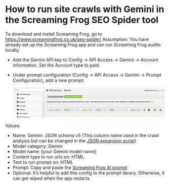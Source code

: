 # How to run site crawls with Gemini in the Screaming Frog SEO Spider tool

To download and install Screaming Frog, go to https://www.screamingfrog.co.uk/seo-spider/
Assumption: You have already set up the Screaming Frog app and can run Screaming Frog audits locally.

- Add the Gemini API key to Config → API Access → Gemini → Account information. Set the Account type to paid.
- Under prompt configuration (Config → API Access → Gemini → Prompt Configuration), add a new prompt.

  ![Screaming Frog API prompt configuration screenshot](../assets/ScreamingFrog-AI-prompt-config.png)

Values:
  - Name: Gemini: JSON schema v5 (This column name used in the crawl analysis but can be changed in the [JSON expansion script](../ai_crawl_analysis/expand_json_csv.py))
  - Model category: Gemini
  - Model name: [your Gemini model name]
  - Content type to run urls on: HTML
  - Text to run prompt on: HTML
  - Prompt: Copy and paste the [Screaming Frog AI prompt](../prompts/screaming-frog-prompt.txt)
  - Optional: It’s helpful to add this config to the prompt library. Otherwise, it can get wiped when the app restarts.

